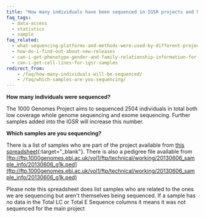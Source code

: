 ```yaml
---
title: "How many individuals have been sequenced in IGSR projects and how were they selected?"
faq_tags:
  - data-access
  - statistics
  - sample
faq_related:
  - what-sequencing-platforms-and-methods-were-used-by-different-projects-within-igsr
  - how-do-i-find-out-about-new-releases
  - can-i-get-phenotype-gender-and-family-relationship-information-for-the-individuals
  - can-i-get-cell-lines-for-igsr-samples
redirect_from:
    - /faq/how-many-individuals-will-be-sequenced/
    - /faq/which-samples-are-you-sequencing/
---
```


**How many individuals were sequenced?**

The 1000 Genomes Project aims to sequenced 2504 individuals in total both low coverage whole genome sequencing and exome sequencing. Further samples added into the IGSR will increase this number.

**Which samples are you sequencing?**

There is a list of samples who are part of the project available from [this spreadsheet](ftp://ftp.1000genomes.ebi.ac.uk/vol1/ftp/technical/working/20130606_sample_info/20130606_sample_info.xlsx){:target="_blank"}. There is also a pedigree file available from [ftp://ftp.1000genomes.ebi.ac.uk/vol1/ftp/technical/working/20130606_sample_info/20130606_g1k.ped](ftp://ftp.1000genomes.ebi.ac.uk/vol1/ftp/technical/working/20130606_sample_info/20130606_g1k.ped)

Please note this spreadsheet does list samples who are related to the ones we are sequencing but aren't themselves being sequenced. If a sample has no data in the Total LC or Total E Sequence columns it means it was not sequenced for the main project
